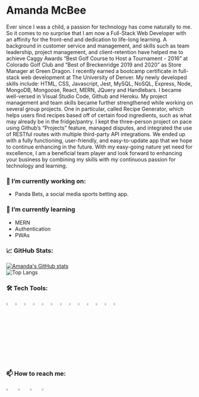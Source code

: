 # Amanda McBee

Ever since I was a child, a passion for technology has come naturally to me. So it comes to no surprise that I am now a Full-Stack Web Developer with an affinity for the front-end and dedication to life-long learning. A background in customer service and management, and skills such as team leadership, project management, and client-retention have helped me to achieve Caggy Awards “Best Golf Course to Host a Tournament - 2016” at Colorado Golf Club and “Best of Breckenridge 2019 and 2020” as Store Manager at Green Dragon. I recently earned a bootcamp certificate in full-stack web development at The University of Denver. My newly developed skills include: HTML, CSS, Javascript, Jest, MySQL, NoSQL, Express, Node, MongoDB, Mongoose, React, MERN, JQuery and Handlebars. I became well-versed in Visual Studio Code, Github and Heroku. My project management and team skills became further strengthened while working on several group projects. One in particular, called Recipe Generator, which helps users find recipes based off of certain food ingredients, such as what may already be in the fridge/pantry. I kept the three-person project on pace using Github’s “Projects” feature, managed disputes, and integrated the use of RESTful routes with multiple third-party API integrations. We ended up with a fully functioning, user-friendly, and easy-to-update app that we hope to continue enhancing in the future. With my easy-going nature yet need for excellence, I am a beneficial team player and look forward to enhancing your business by combining my skills with my continuous passion for technology and learning.

### 🔭 I’m currently working on:

- Panda Bets, a social media sports betting app.

### 🌱 I’m currently learning

- MERN
- Authentication
- PWAs

### 📈 GitHub Stats:

[![Amanda's GitHub stats](https://github-readme-stats.vercel.app/api?username=amandajean007)](https://github.com/amandajean007/github-readme-stats)<br>
![Top Langs](https://github-readme-stats.vercel.app/api/top-langs/?username=amandajean007&theme=synthwave)

### 🛠️ Tech Tools:

<div style="margin: 1em 0;">
  <img src="https://cdn.jsdelivr.net/gh/devicons/devicon/icons/javascript/javascript-original.svg" alt="JavasSript" width="4%" />
  <img src="https://cdn.jsdelivr.net/gh/devicons/devicon/icons/html5/html5-original.svg" alt="HTML5" width="4%" />
  <img src="https://cdn.jsdelivr.net/gh/devicons/devicon/icons/css3/css3-original.svg" alt="CSS3" width="4%" />
  <img src="https://cdn.jsdelivr.net/gh/devicons/devicon/icons/jquery/jquery-plain-wordmark.svg" alt="jQuery" width="4%"/>
  <img src="https://cdn.jsdelivr.net/gh/devicons/devicon/icons/github/github-original.svg" alt="GitHub" width="4%" />
  <img src="https://cdn.jsdelivr.net/gh/devicons/devicon/icons/jest/jest-plain.svg" alt="Jest" width="4%" />
  <img src="https://cdn.jsdelivr.net/gh/devicons/devicon/icons/bootstrap/bootstrap-plain-wordmark.svg" alt="bootstrap" width="4%" />
  <img src="https://cdn.jsdelivr.net/gh/devicons/devicon/icons/nodejs/nodejs-original.svg" alt="NodeJs" width="4%" />
  <img src="https://cdn.jsdelivr.net/gh/devicons/devicon/icons/express/express-original-wordmark.svg" alt="express" width="4%"/>
  <img src="https://cdn.jsdelivr.net/gh/devicons/devicon/icons/handlebars/handlebars-original-wordmark.svg" alt="handlebars" width="4%" />
  <img src="https://cdn.jsdelivr.net/gh/devicons/devicon/icons/vscode/vscode-original-wordmark.svg" alt="VScode" width="4%" />
  <img src="https://cdn.jsdelivr.net/gh/devicons/devicon/icons/react/react-original.svg" alt="React" width="4%" />
  <img src="https://cdn.jsdelivr.net/gh/devicons/devicon/icons/mongodb/mongodb-original.svg" alt="MongoDB" width="4%" />
</div>

### 📫 How to reach me:

<a href="mailto:ahanes35@yahoo.com"><img src="https://img.icons8.com/fluency/48/000000/mailing.png" width="4%"/></a> &nbsp; [<img src="https://img.icons8.com/color/48/000000/linkedin.png" width="4%"/>](https://www.linkedin.com/in/amanda-mcbee-98a586108/) &nbsp; [<img src="https://img.icons8.com/fluent/48/000000/facebook-new.png" width="4%"/>](https://www.facebook.com/amanda.jean.7758) &nbsp; [<img src="https://img.icons8.com/fluent/48/000000/instagram-new.png" width="4%"/>](https://www.instagram.com/amandajean007/)


